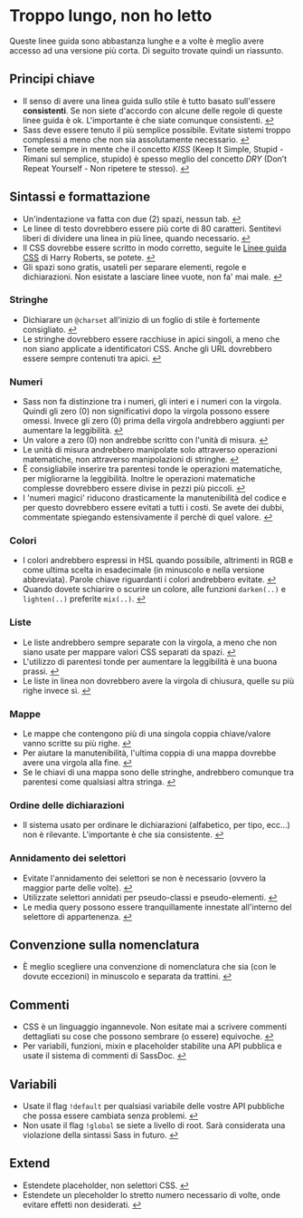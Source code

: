 
# Troppo lungo, non ho letto

Queste linee guida sono abbastanza lunghe e a volte è meglio avere accesso ad una versione più corta. Di seguito trovate quindi un riassunto.

## Principi chiave

* Il senso di avere una linea guida sullo stile è tutto basato sull'essere **consistenti**. Se non siete d'accordo con alcune delle regole di queste linee guida è ok. L'importante è che siate comunque consistenti. [↩](#perch-una-guida-di-stile)
* Sass deve essere tenuto il più semplice possibile. Evitate sistemi troppo complessi a meno che non sia assolutamente necessario. [↩](#principi-chiave)
* Tenete sempre in mente che il concetto *KISS* (Keep It Simple, Stupid - Rimani sul semplice, stupido) è spesso meglio del concetto *DRY* (Don’t Repeat Yourself - Non ripetere te stesso). [↩](#principi-chiave)

## Sintassi e formattazione

* Un'indentazione va fatta con due (2) spazi, nessun tab. [↩](#sintassi-e-formattazione)
* Le linee di testo dovrebbero essere più corte di 80 caratteri. Sentitevi liberi di dividere una linea in più linee, quando necessario. [↩](#sintassi-e-formattazione)
* Il CSS dovrebbe essere scritto in modo corretto, seguite le [Linee guida CSS](https://cssguidelin.es) di Harry Roberts, se potete. [↩](#sintassi-e-formattazione)
* Gli spazi sono gratis, usateli per separare elementi, regole e dichiarazioni. Non esistate a lasciare linee vuote, non fa' mai male. [↩](#sintassi-e-formattazione)

### Stringhe

* Dichiarare un `@charset` all'inizio di un foglio di stile è fortemente consigliato. [↩](#codifica)
* Le stringhe dovrebbero essere racchiuse in apici singoli, a meno che non siano applicate a identificatori CSS. Anche gli URL dovrebbero essere sempre contenuti tra apici. [↩](#stringhe-come-valori-css)

### Numeri

* Sass non fa distinzione tra i numeri, gli interi e i numeri con la virgola. Quindi gli zero (0) non significativi dopo la virgola possono essere omessi. Invece gli zero (0) prima della virgola andrebbero aggiunti per aumentare la leggibilità. [↩](#zero)
* Un valore a zero (0) non andrebbe scritto con l'unità di misura. [↩](#unit-di-misura)
* Le unità di misura andrebbero manipolate solo attraverso operazioni matematiche, non attraverso manipolazioni di stringhe. [↩](#unit-di-misura)
* È consigliabile inserire tra parentesi tonde le operazioni matematiche, per migliorarne la leggibilità. Inoltre le operazioni matematiche complesse dovrebbero essere divise in pezzi più piccoli. [↩](#calcoli)
* I 'numeri magici' riducono drasticamente la manutenibilità del codice e per questo dovrebbero essere evitati a tutti i costi. Se avete dei dubbi, commentate spiegando estensivamente il perchè di quel valore. [↩](#numeri-magici)

### Colori

* I colori andrebbero espressi in HSL quando possibile, altrimenti in RGB e come ultima scelta in esadecimale (in minuscolo e nella versione abbreviata). Parole chiave riguardanti i colori andrebbero evitate. [↩](#formati-di-colore)
* Quando dovete schiarire o scurire un colore, alle funzioni `darken(..)` e `lighten(..)` preferite `mix(..)`. [↩](#schiarire-e-scurire-i-colori)

### Liste

* Le liste andrebbero sempre separate con la virgola, a meno che non siano usate per mappare valori CSS separati da spazi. [↩](#liste)
* L'utilizzo di parentesi tonde per aumentare la leggibilità è una buona prassi. [↩](#liste)
* Le liste in linea non dovrebbero avere la virgola di chiusura, quelle su più righe invece sì. [↩](#liste)

### Mappe

* Le mappe che contengono più di una singola coppia chiave/valore vanno scritte su più righe. [↩](#mappe)
* Per aiutare la manutenibilità, l'ultima coppia di una mappa dovrebbe avere una virgola alla fine. [↩](#mappe)
* Se le chiavi di una mappa sono delle stringhe, andrebbero comunque tra parentesi come qualsiasi altra stringa. [↩](#mappe)

### Ordine delle dichiarazioni

* Il sistema usato per ordinare le dichiarazioni (alfabetico, per tipo, ecc...) non è rilevante. L'importante è che sia consistente. [↩](#ordine-delle-dichiarazioni)

### Annidamento dei selettori

* Evitate l'annidamento dei selettori se non è necessario (ovvero la maggior parte delle volte). [↩](#selettori-annidati)
* Utilizzate selettori annidati per pseudo-classi e pseudo-elementi. [↩](#selettori-annidati)
* Le media query possono essere tranquillamente innestate all'interno del selettore di appartenenza. [↩](#selettori-annidati)

## Convenzione sulla nomenclatura

* È meglio scegliere una convenzione di nomenclatura che sia (con le dovute eccezioni) in minuscolo e separata da trattini. [↩](#convenzione-sui-nomi)

## Commenti

* CSS è un linguaggio ingannevole. Non esitate mai a scrivere commenti dettagliati su cose che possono sembrare (o essere) equivoche. [↩](#commentare)
* Per variabili, funzioni, mixin e placeholder stabilite una API pubblica e usate il sistema di commenti di SassDoc. [↩](#documentazione)

## Variabili

* Usate il flag `!default` per qualsiasi variabile delle vostre API pubbliche che possa essere cambiata senza problemi. [↩](#default-flag)
* Non usate il flag `!global` se siete a livello di root. Sarà considerata una violazione della sintassi Sass in futuro. [↩](#global-flag)

## Extend

* Estendete placeholder, non selettori CSS. [↩](#extend)
* Estendete un pleceholder lo stretto numero necessario di volte, onde evitare effetti non desiderati. [↩](#extend)
